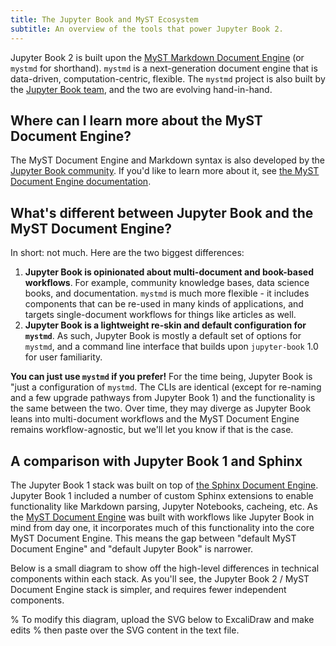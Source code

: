 ```yaml
---
title: The Jupyter Book and MyST Ecosystem
subtitle: An overview of the tools that power Jupyter Book 2.
---
```


Jupyter Book 2 is built upon the [MyST Markdown Document Engine](https://mystmd.org) (or `mystmd` for shorthand). `mystmd` is a next-generation document engine that is data-driven, computation-centric, flexible. The `mystmd` project is also built by the [Jupyter Book team](https://compass.jupyterbook.org/team), and the two are evolving hand-in-hand.

## Where can I learn more about the MyST Document Engine?

The MyST Document Engine and Markdown syntax is also developed by the [Jupyter Book community](../community.md). If you'd like to learn more about it, see [the MyST Document Engine documentation](https://mystmd.org).

## What's different between Jupyter Book and the MyST Document Engine?

In short: not much. Here are the two biggest differences:

1. **Jupyter Book is opinionated about multi-document and book-based workflows**. For example, community knowledge bases, data science books, and documentation. `mystmd` is much more flexible - it includes components that can be re-used in many kinds of applications, and targets single-document workflows for things like articles as well.
2. **Jupyter Book is a lightweight re-skin and default configuration for `mystmd`**. As such, Jupyter Book is mostly a default set of options for `mystmd`, and a command line interface that builds upon `jupyter-book` 1.0 for user familiarity.

**You can just use `mystmd` if you prefer!** For the time being, Jupyter Book is "just a configuration of `mystmd`. The CLIs are identical (except for re-naming and a few upgrade pathways from Jupyter Book 1) and the functionality is the same between the two.
Over time, they may diverge as Jupyter Book leans into multi-document workflows and the MyST Document Engine remains workflow-agnostic, but we'll let you know if that is the case. 

## A comparison with Jupyter Book 1 and Sphinx

The Jupyter Book 1 stack was built on top of [the Sphinx Document Engine](https://sphinx-doc.org). Jupyter Book 1 included a number of custom Sphinx extensions to enable functionality like Markdown parsing, Jupyter Notebooks, cacheing, etc. As the [MyST Document Engine](https://mystmd.org) was built with workflows like Jupyter Book in mind from day one, it incorporates much of this functionality into the core MyST Document Engine. This means the gap between "default MyST Document Engine" and "default Jupyter Book" is narrower.

Below is a small diagram to show off the high-level differences in technical components within each stack. As you'll see, the Jupyter Book 2 / MyST Document Engine stack is simpler, and requires fewer independent components.

% To modify this diagram, upload the SVG below to ExcaliDraw and make edits
% then paste over the SVG content in the text file.
```{figure} ../media/images/jb1-jb2-comparison.svg
```
